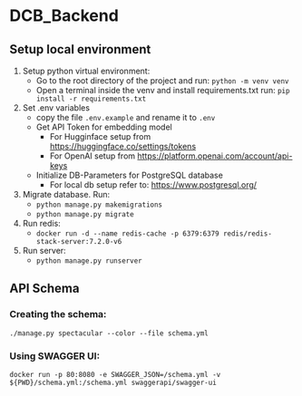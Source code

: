 ﻿# DCB_Backend

## Setup local environment
1.  Setup python virtual environment:
    - Go to the root directory of the project and run: `python -m venv venv`
    - Open a terminal inside the venv and install requirements.txt run: `pip install -r requirements.txt`
1.  Set .env variables
    - copy the file `.env.example` and rename it to `.env`
    - Get API Token for embedding model
        - For Hugginface setup from https://huggingface.co/settings/tokens
        - For OpenAI setup from https://platform.openai.com/account/api-keys
    - Initialize DB-Parameters for PostgreSQL database
        - For local db setup refer to: https://www.postgresql.org/
2. Migrate database. Run:
    - `python manage.py makemigrations`
    - `python manage.py migrate`
3. Run redis:
    - `docker run -d --name redis-cache -p 6379:6379 redis/redis-stack-server:7.2.0-v6`
4. Run server:
    - `python manage.py runserver`

## API Schema
### Creating the schema:
    ./manage.py spectacular --color --file schema.yml
### Using SWAGGER UI:
    docker run -p 80:8080 -e SWAGGER_JSON=/schema.yml -v ${PWD}/schema.yml:/schema.yml swaggerapi/swagger-ui
    
